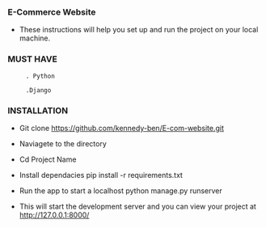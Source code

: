 
### E-Commerce Website

  

- These instructions will help you set up and run the project on your local machine.

  

### MUST HAVE

	     . Python

	     .Django

  
###  INSTALLATION

  

- Git clone https://github.com/kennedy-ben/E-com-website.git

  

- Naviagete to the directory

  

- Cd   Project Name

  

- Install dependacies  pip install -r requirements.txt

  

- Run the app to start a localhost  python manage.py runserver 

  
  

- This will start the development server and you can view your project at http://127.0.0.1:8000/